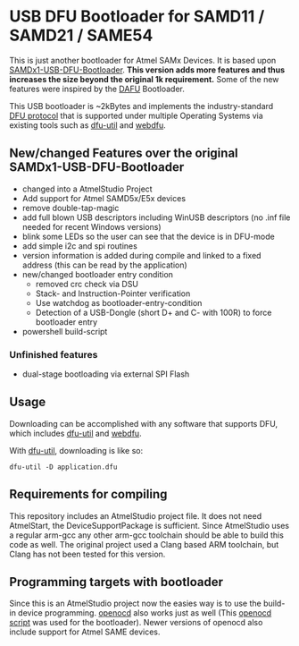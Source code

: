 USB DFU Bootloader for SAMD11 / SAMD21 / SAME54
===============================================

This is just another bootloader for Atmel SAMx Devices. It is based upon  [SAMDx1-USB-DFU-Bootloader](https://github.com/majbthrd/SAMDx1-USB-DFU-Bootloader). 
__This version adds more features and thus increases the size beyond the original 1k requirement.__
Some of the new features were inspired by the [DAFU](https://github.com/opendime/DAFU/) Bootloader.

This USB bootloader is ~2kBytes and implements the industry-standard [DFU protocol](http://www.usb.org/developers/docs/devclass_docs/DFU_1.1.pdf) that is supported under multiple Operating Systems via existing tools such as [dfu-util](http://dfu-util.sourceforge.net/) and [webdfu](https://github.com/devanlai/webdfu).

## New/changed Features over the original SAMDx1-USB-DFU-Bootloader
- changed into a AtmelStudio Project
- Add support for Atmel SAMD5x/E5x devices
- remove double-tap-magic
- add full blown USB descriptors including WinUSB descriptors (no .inf file needed for recent Windows versions)
- blink some LEDs so the user can see that the device is in DFU-mode
- add simple i2c and spi routines
- version information is added during compile and linked to a fixed address (this can be read by the application)
- new/changed bootloader entry condition
  - removed crc check via DSU
  - Stack- and Instruction-Pointer verification
  - Use watchdog as bootloader-entry-condition
  - Detection of a USB-Dongle (short D+ and C- with 100R) to force bootloader entry
- powershell build-script

### Unfinished features
- dual-stage bootloading via external SPI Flash

## Usage

Downloading can be accomplished with any software that supports DFU, which includes [dfu-util](http://dfu-util.sourceforge.net/) and [webdfu](https://github.com/devanlai/webdfu).

With [dfu-util](http://dfu-util.sourceforge.net/), downloading is like so:

```
dfu-util -D application.dfu
```

## Requirements for compiling

This repository includes an AtmelStudio project file. It does not need AtmelStart, the DeviceSupportPackage is sufficient.
Since AtmelStudio uses a regular arm-gcc any other arm-gcc toolchain should be able to build this code as well.
The original project used a Clang based ARM toolchain, but Clang has not been tested for this version.

## Programming targets with bootloader

Since this is an AtmelStudio project now the easies way is to use the build-in device programming.
[openocd](http://openocd.org/) also works just as well (This [openocd script](https://bitbucket.org/snippets/carstenpresser/ye59b8) was used for the bootloader). Newer versions of openocd also include support for Atmel SAME devices.
